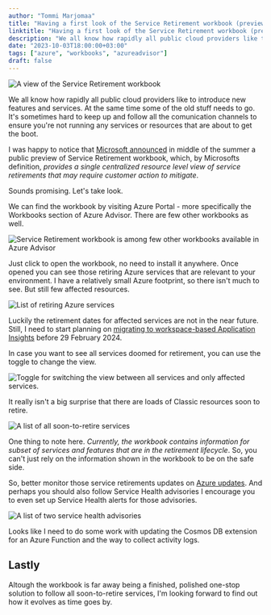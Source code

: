 ```yaml
---
author: "Tommi Marjomaa"
title: "Having a first look of the Service Retirement workbook (preview)"
linktitle: "Having a first look of the Service Retirement workbook (preview)"
description: "We all know how rapidly all public cloud providers like to introduce new features and services. At the same time some of the old stuff needs to go. It's sometimes hard to keep up and follow all those services getting the boot. Luckily there's a new Service Retirement workbook in preview. Let's have a look."
date: "2023-10-03T18:00:00+03:00"
tags: ["azure", "workbooks", "azureadvisor"]
draft: false
---
```

![A view of the Service Retirement workbook](/images/service-retirement-header.png)

We all know how rapidly all public cloud providers like to introduce new features and services. At the same time some of the old stuff needs to go. It's sometimes hard to keep up and follow all the comunication channels to ensure you're not running any services or resources that are about to get the boot.

I was happy to notice that [Microsoft announced](https://techcommunity.microsoft.com/t5/azure-governance-and-management/announcing-the-public-preview-of-service-retirement-workbook-in/ba-p/3848168) in middle of the summer a public preview of Service Retirement workbook, which, by Microsofts definition, *provides a single centralized resource level view of service retirements that may require customer action to mitigate*.

Sounds promising. Let's take look.

We can find the workbook by visiting Azure Portal - more specifically the Workbooks section of Azure Advisor. There are few other workbooks as well.

![Service Retirement workbook is among few other workbooks available in Azure Advisor](/images/advisor-workbooks.png)

Just click to open the workbook, no need to install it anywhere. Once opened you can see those retiring Azure services that are relevant to your environment. I have a relatively small Azure footprint, so there isn't much to see. But still few affected resources.

![List of retiring Azure services](/images/advisor-retiring-services.png)

Luckily the retirement dates for affected services are not in the near future. Still, I need to start planning on [migrating to workspace-based Application Insights](https://learn.microsoft.com/en-gb/azure/azure-monitor/app/convert-classic-resource) before 29 February 2024.

In case you want to see all services doomed for retirement, you can use the toggle to change the view.

![Toggle for switching the view between all services and only affected services.](/images/advisor-filters.png)

It really isn't a big surprise that there are loads of Classic resources soon to retire.

![A list of all soon-to-retire services](/images/advisor-retiring-services-all.png)

One thing to note here. *Currently, the workbook contains information for subset of services and features that are in the retirement lifecycle*. So, you can't just rely on the information shown in the workbook to be on the safe side.

So, better monitor those service retirements updates on [Azure updates](https://azure.microsoft.com/en-gb/updates/?updateType=retirements). And perhaps you should also follow Service Health advisories I encourage you to even set up Service Health alerts for those advisories.

![A list of two service health advisories](/images/service-health-advisories.png)

Looks like I need to do some work with updating the Cosmos DB extension for an Azure Function and the way to collect activity logs.

## Lastly

Altough the workbook is far away being a finished, polished one-stop solution to follow all soon-to-retire services, I'm looking forward to find out how it evolves as time goes by.